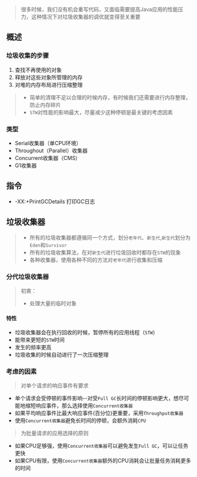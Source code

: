 > 很多时候，我们没有机会重写代码，又面临需要提高Java应用的性能压力，这种情况下对垃圾收集器的调优就变得至关重要

## 概述
### 垃圾收集的步骤
1. 查找不再使用的对象
2. 释放对这些对象所管理的内存
3. 对堆的内存布局进行压缩整理
> - 简单的清理不足以合理的时候内存，有时候我们还需要进行内存整理，防止内存碎片
> - `STW`对性能的影响最大，尽量减少这种停顿是最关键的考虑因素

### 类型
- Serial收集器（单CPU环境）
- Throughout（Parallel）收集器
- Concurrent收集器（CMS）
- G1收集器

## 指令
- -XX:+PrintGCDetails 打印GC日志

## 垃圾收集器
> - 所有的垃圾收集器都遵循同一个方式，划分`老年代`、`新生代`,`新生代`划分为`Eden`和`Survivor`
> - 所有的垃圾收集算法，在对`新生代`进行垃圾回收时都存在`STW`的现象
> - 各种收集器，使用各种不同的方法对`老年代`进行收集和压缩

### 分代垃圾收集器
> 初衷：
> - 处理大量的临时对象 
#### 特性
- 垃圾收集器会在执行回收的时候，暂停所有的应用线程（`STW`）
- 能带来更短的`STW`时间
- 发生的频率更高
- 垃圾收集的时候自动进行了一次压缩整理

### 考虑的因素
> 对单个请求的响应事件有要求

- 单个请求会受停顿的事件影响--对受`Full GC`长时间的停顿影响更大，想尽可能地缩短响应事件，那么选择使用`Concurrent收集器`
- 如果平均响应事件比最大响应事件(百分位)更重要，采用`Throughput收集器`
- 使用`Concurrent收集器`避免长时间的停顿，会额外消耗`CPU`

> 为批量请求的应用选择的原则

- 如果CPU足够强，使用`Concurrent收集器`可以避免发生`Full GC`，可以让任务更快
- 如果CPU有限，使用`Concurrent收集器`额外的CPU消耗会让批量任务消耗更多的时间